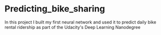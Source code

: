 # Predicting_bike_sharing
In this project I built my first neural network and used it to predict daily bike rental ridership as part of the Udacity's Deep Learning Nanodegree
